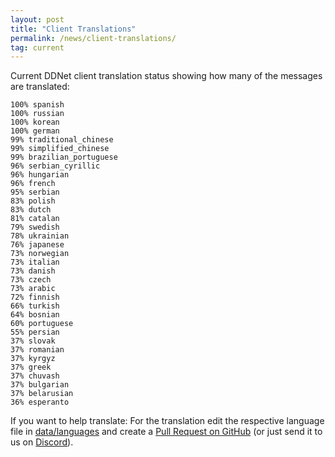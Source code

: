 ```yaml
---
layout: post
title: "Client Translations"
permalink: /news/client-translations/
tag: current
---
```


Current DDNet client translation status showing how many of the messages are translated:

```
100% spanish
100% russian
100% korean
100% german
99% traditional_chinese
99% simplified_chinese
99% brazilian_portuguese
96% serbian_cyrillic
96% hungarian
96% french
95% serbian
83% polish
83% dutch
81% catalan
79% swedish
78% ukrainian
76% japanese
73% norwegian
73% italian
73% danish
73% czech
73% arabic
72% finnish
66% turkish
64% bosnian
60% portuguese
55% persian
37% slovak
37% romanian
37% kyrgyz
37% greek
37% chuvash
37% bulgarian
37% belarusian
36% esperanto
```

If you want to help translate: For the translation edit the respective language file in [data/languages](https://github.com/ddnet/ddnet/tree/master/data/languages) and create a [Pull Request on GitHub](https://github.com/ddnet/ddnet/) (or just send it to us on [Discord](/discord/)).
